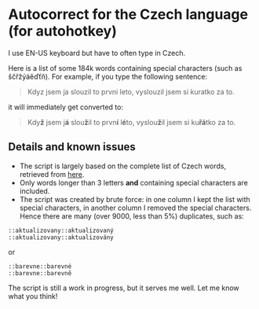 # Autocorrect for the Czech language (for autohotkey)
I use EN-US keyboard but have to often type in Czech. 

Here is a list of some 184k words containing special characters (such as ščřžýáěďťň).
For example, if you type the following sentence:
> Kdyz jsem ja slouzil to prvni leto, vyslouzil jsem si kuratko za to.

it will immediately get converted to:

> Kdy**ž** jsem j**á** slou**ž**il to prvn**í** l**é**to, vyslou**ž**il jsem si ku**řá**tko za to.

## Details and known issues
* The script is largely based on the complete list of Czech words, retrieved from 
[here](http://ucnk.korpus.cz/srovnani10.php).
* Only words longer than 3 letters **and** containing special characters are included.
* The script was created by brute force: in one column I kept the list with special characters,
in another column I removed the special characters. Hence there are many (over 9000, less than 5%) duplicates, such as:
````autohotkey
::aktualizovany::aktualizovaný
::aktualizovany::aktualizovány
````
or 
````autohotkey
::barevne::barevné
::barevne::barevně
````
The script is still a work in progress, but it serves me well. 
Let me know what you think!

